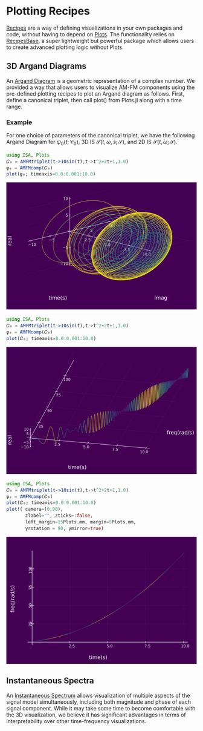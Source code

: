 # Plotting Recipes

[Recipes](https://docs.juliaplots.org/latest/recipes/) are a way of defining visualizations in your own packages and code, without having to depend on [Plots](http://docs.juliaplots.org/latest/). The functionality relies on [RecipesBase](http://juliaplots.org/RecipesBase.jl/stable/), a super lightweight but powerful package which allows users to create advanced plotting logic without Plots.

## 3D Argand Diagrams
An [Argand Diagram](https://mathworld.wolfram.com/ArgandDiagram.html) is a geometric representation of a complex number. We provided a way that allows users to visualize AM-FM components using the pre-defined plotting recipes to plot an Argand diagram as follows. First, define a canonical triplet, then call plot() from Plots.jl along with a time range.
### Example
For one choice of parameters of the canonical triplet, we have the following Argand Diagram for $\psi_0(t;\mathscr{C}_0)$, 3D IS $\mathcal{S}(t,\omega,s;\mathscr{S})$, and 2D IS $\mathcal{S}(t,\omega;\mathscr{S})$.

```julia
using ISA, Plots
𝐶₀ = AMFMtriplet(t->10sin(t),t->t^2+2t+1,1.0)
ψ₀ = AMFMcomp(𝐶₀)
plot(ψ₀; timeaxis=0.0:0.001:10.0)
```
![](https://raw.githubusercontent.com/NMSU-ISA/ISA/master/docs/src/assets/IS_exAMFM4.png)

```julia
using ISA, Plots
𝐶₀ = AMFMtriplet(t->10sin(t),t->t^2+2t+1,1.0)
ψ₀ = AMFMcomp(𝐶₀)
plot(𝐶₀; timeaxis=0.0:0.001:10.0)

```
![](https://raw.githubusercontent.com/NMSU-ISA/ISA/master/docs/src/assets/IS_exAMFM5.png)

```julia
using ISA, Plots
𝐶₀ = AMFMtriplet(t->10sin(t),t->t^2+2t+1,1.0)
ψ₀ = AMFMcomp(𝐶₀)
plot(𝐶₀; timeaxis=0.0:0.001:10.0)
plot!( camera=(0,90),
       zlabel="", zticks=:false,
       left_margin=15Plots.mm, margin=5Plots.mm,
       yrotation = 90, ymirror=true)
```
![](https://raw.githubusercontent.com/NMSU-ISA/ISA/master/docs/src/assets/IS_exAMFM6.png)


## Instantaneous Spectra
An [Instantaneous Spectrum](https://web.nmsu.edu/~spsandov/ISA/literature.html#openModal1) allows visualization of multiple aspects of the signal model simultaneously, including both magnitude and phase of each signal component. While it may take some time to become comfortable with the 3D visualization, we believe it has significant advantages in terms of interpretability over other time-frequency visualizations.

<DOCUMENT FUNCTIONALITY HERE>
